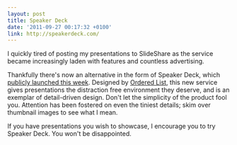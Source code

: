 ```yaml
---
layout: post
title: Speaker Deck
date: '2011-09-27 00:17:32 +0100'
link: http://speakerdeck.com/
---
```

I quickly tired of posting my presentations to SlideShare as the service became increasingly laden with features and countless advertising.

Thankfully there's now an alternative in the form of Speaker Deck, which [publicly launched this week][1]. Designed by [Ordered List][2], this new service gives presentations the distraction free environment they deserve, and is an exemplar of detail-driven design. Don't let the simplicity of the product fool you. Attention has been fostered on even the tiniest details; skim over thumbnail images to see what I mean. 

If you have presentations you wish to showcase, I encourage you to try Speaker Deck. You won't be disappointed.

[1]: http://orderedlist.com/blog/articles/share-presentations-without-the-mess/
[2]: http://orderedlist.com/